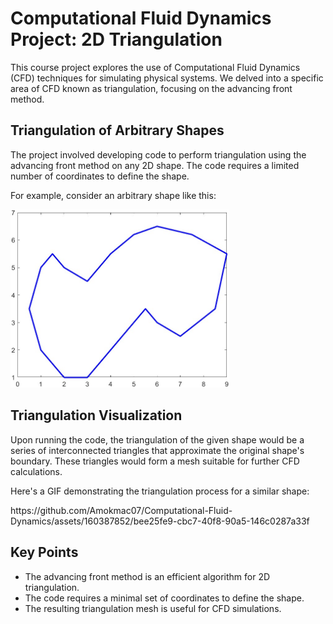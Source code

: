 
<body>
    <h1>Computational Fluid Dynamics Project: 2D Triangulation</h1>
    <p>This course project explores the use of Computational Fluid Dynamics (CFD) techniques for simulating physical systems. We delved into a specific area of CFD known as triangulation, focusing on the advancing front method.</p>
    <h2>Triangulation of Arbitrary Shapes</h2>
    <p>The project involved developing code to perform triangulation using the advancing front method on any 2D shape. The code requires a limited number of coordinates to define the shape.</p>
    <p>For example, consider an arbitrary shape like this:</p>
    <img src="Pics/shape.jpg" alt="Arbitrary Shape" style="width: 350px;">
    <h2>Triangulation Visualization </h2>
    <p>Upon running the code, the triangulation of the given shape would be a series of interconnected triangles that approximate the original shape's boundary. These triangles would form a mesh suitable for further CFD calculations.</p>
    <p>Here's a GIF demonstrating the triangulation process for a similar shape:</p>
</body> 
https://github.com/Amokmac07/Computational-Fluid-Dynamics/assets/160387852/bee25fe9-cbc7-40f8-90a5-146c0287a33f

<body>  
    <h2>Key Points</h2>
    <ul>
        <li>The advancing front method is an efficient algorithm for 2D triangulation.</li>
        <li>The code requires a minimal set of coordinates to define the shape.</li>
        <li>The resulting triangulation mesh is useful for CFD simulations.</li>
    </ul>
</body> 
